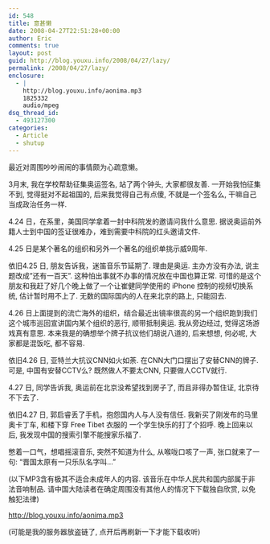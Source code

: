 ```yaml
---
id: 548
title: 意甚懒
date: 2008-04-27T22:51:28+00:00
author: Eric
comments: true
layout: post
guid: http://blog.youxu.info/2008/04/27/lazy/
permalink: /2008/04/27/lazy/
enclosure:
  - |
    http://blog.youxu.info/aonima.mp3
    1825332
    audio/mpeg
dsq_thread_id:
  - 493127300
categories:
  - Article
  - shutup
---
```

最近对周围吵吵闹闹的事情颇为心疏意懒。

3月末, 我在学校帮助征集奥运签名, 站了两个钟头, 大家都很友善. 一开始我怕征集不到, 觉得挺对不起祖国的, 后来我觉得自己有点傻, 不就是一个签名么, 干嘛自己当成政治任务一样.

4.24 日，在系里，美国同学拿着一封中科院发的邀请问我什么意思. 据说奥运前外籍人士到中国的签证很难办，难到需要中科院的红头邀请文件.

4.25 日是某个著名的组织和另外一个著名的组织单挑示威9周年.

依旧4.25 日, 朋友告诉我，迷笛音乐节延期了. 理由是奥运. 主办方没有办法, 说主题改成”还有一百天”. 这种怕出事就不办事的情况放在中国也算正常. 可惜的是这个朋友和我赶了好几个晚上做了一个让崔健同学使用的 iPhone 控制的视频切换系统, 估计暂时用不上了. 无数的国际国内的人在来北京的路上, 只能回去.

4.26 日上面提到的流亡海外的组织，结合最近出镜率很高的另一个组织跑到我们这个城市巡回宣讲国内某个组织的恶行, 顺带抵制奥运. 我从旁边经过, 觉得这场游戏真有意思. 本来我是的确想举个牌子抗议他们胡说八道的, 后来想想, 何必呢, 大家都是混饭吃, 都不容易.

依旧4.26 日, 亚特兰大抗议CNN如火如荼. 在CNN大门口摆出了安替CNN的牌子. 可是, 中国有安替CCTV么? 既然做人不要太CNN, 只要做人CCTV就行.

4.27 日, 同学告诉我, 奥运前在北京没希望找到房子了, 而且非得办暂住证, 北京待不下去了.

依旧4.27 日, 郭启睿丢了手机，抱怨国内人与人没有信任. 我新买了刚发布的马里奥卡丁车, 和楼下穿 Free Tibet 衣服的 一个学生快乐的打了个招呼. 晚上回来以后, 我发现中国的搜索引擎不能搜家乐福了.

憋着一口气，想唱摇滚音乐, 突然不知道为什么, 从喉咙口咳了一声, 张口就来了一句: “晋国太原有一只乐队名字叫…”

(以下MP3含有极其不适合未成年人的内容. 该音乐在中华人民共和国内部属于非法音响制品. 请中国大陆读者在确定周围没有其他人的情况下下载独自欣赏, 以免触犯法律)

<http://blog.youxu.info/aonima.mp3>
  
(可能是我的服务器放盗链了, 点开后再刷新一下才能下载收听)